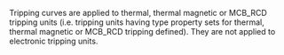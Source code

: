 ﻿Tripping curves are applied to thermal, thermal magnetic or MCB_RCD tripping units (i.e. tripping units having type property sets for thermal, thermal magnetic or MCB_RCD tripping defined). They are not applied to electronic tripping units.
